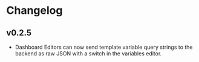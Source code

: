 # Changelog

## v0.2.5

- Dashboard Editors can now send template variable query strings to the backend as raw JSON with a switch in the variables editor.
